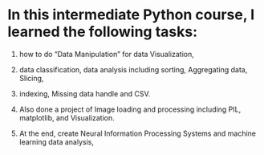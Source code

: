 # In this intermediate Python course, I learned the following tasks:
1.  how to do “Data Manipulation” for data Visualization,
2.  data classification, data analysis including sorting, Aggregating data, Slicing,
3.  indexing, Missing data handle and CSV.

4. Also done a project of Image loading and processing including PIL, matplotlib, and Visualization.

5. At the end, create Neural Information Processing Systems and machine learning data analysis, 
